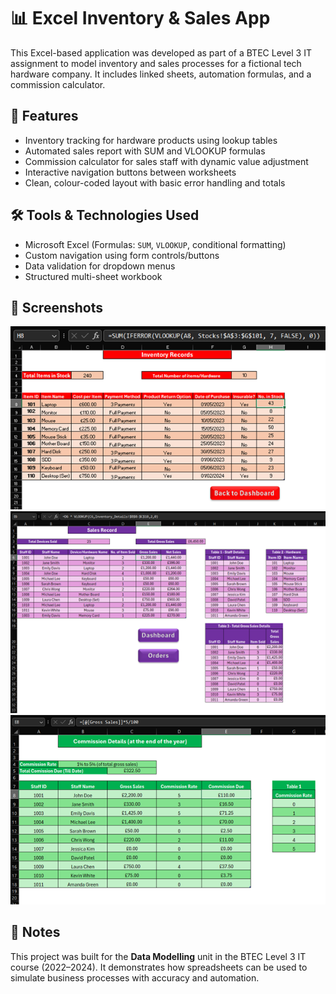# 📊 Excel Inventory & Sales App

This Excel-based application was developed as part of a BTEC Level 3 IT assignment to model inventory and sales processes for a fictional tech hardware company. It includes linked sheets, automation formulas, and a commission calculator.

## 📌 Features

- Inventory tracking for hardware products using lookup tables
- Automated sales report with SUM and VLOOKUP formulas
- Commission calculator for sales staff with dynamic value adjustment
- Interactive navigation buttons between worksheets
- Clean, colour-coded layout with basic error handling and totals

## 🛠️ Tools & Technologies Used

- Microsoft Excel (Formulas: `SUM`, `VLOOKUP`, conditional formatting)
- Custom navigation using form controls/buttons
- Data validation for dropdown menus
- Structured multi-sheet workbook

## 📸 Screenshots

![Inventory Sheet](screenshots/inventory-sheet.png)
![Sales Sheet](screenshots/sales-sheet.png)
![Commission Page](screenshots/commission-page.png)

## 📁 Notes

This project was built for the **Data Modelling** unit in the BTEC Level 3 IT course (2022–2024). It demonstrates how spreadsheets can be used to simulate business processes with accuracy and automation.
